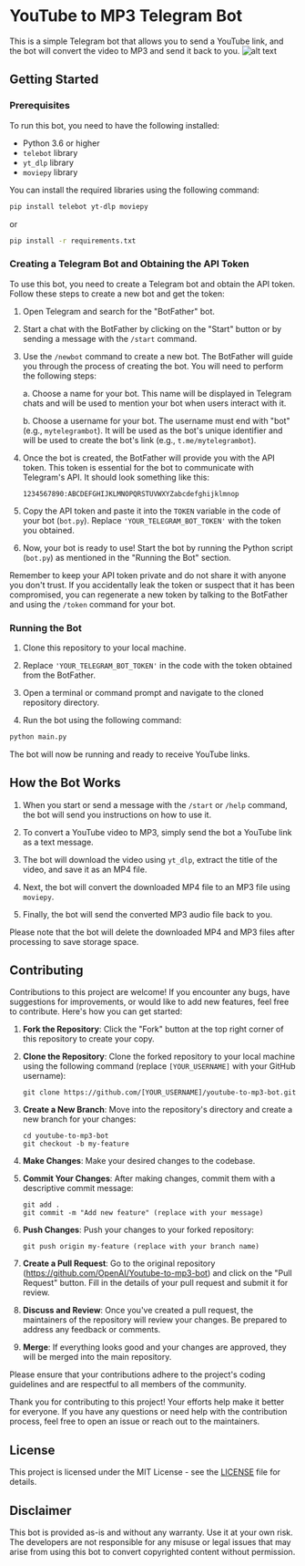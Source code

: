 # YouTube to MP3 Telegram Bot

This is a simple Telegram bot that allows you to send a YouTube link, and the bot will convert the video to MP3 and send it back to you.
![alt text](https://github.com/ghaiith/Youtube-to-Mp3-TelegramBot/blob/main/Example.PNG)
## Getting Started

### Prerequisites

To run this bot, you need to have the following installed:

- Python 3.6 or higher
- `telebot` library
- `yt_dlp` library
- `moviepy` library

You can install the required libraries using the following command:

```bash
pip install telebot yt-dlp moviepy
```
or
```bash
pip install -r requirements.txt
```

### Creating a Telegram Bot and Obtaining the API Token

To use this bot, you need to create a Telegram bot and obtain the API token. Follow these steps to create a new bot and get the token:

1. Open Telegram and search for the "BotFather" bot.

2. Start a chat with the BotFather by clicking on the "Start" button or by sending a message with the `/start` command.

3. Use the `/newbot` command to create a new bot. The BotFather will guide you through the process of creating the bot. You will need to perform the following steps:

   a. Choose a name for your bot. This name will be displayed in Telegram chats and will be used to mention your bot when users interact with it.

   b. Choose a username for your bot. The username must end with "bot" (e.g., `mytelegrambot`). It will be used as the bot's unique identifier and will be used to create the bot's link (e.g., `t.me/mytelegrambot`).

4. Once the bot is created, the BotFather will provide you with the API token. This token is essential for the bot to communicate with Telegram's API. It should look something like this:

   ```
   1234567890:ABCDEFGHIJKLMNOPQRSTUVWXYZabcdefghijklmnop
   ```

5. Copy the API token and paste it into the `TOKEN` variable in the code of your bot (`bot.py`). Replace `'YOUR_TELEGRAM_BOT_TOKEN'` with the token you obtained.

6. Now, your bot is ready to use! Start the bot by running the Python script (`bot.py`) as mentioned in the "Running the Bot" section.

Remember to keep your API token private and do not share it with anyone you don't trust. If you accidentally leak the token or suspect that it has been compromised, you can regenerate a new token by talking to the BotFather and using the `/token` command for your bot.

### Running the Bot

1. Clone this repository to your local machine.

2. Replace `'YOUR_TELEGRAM_BOT_TOKEN'` in the code with the token obtained from the BotFather.

3. Open a terminal or command prompt and navigate to the cloned repository directory.

4. Run the bot using the following command:

```bash
python main.py
```

The bot will now be running and ready to receive YouTube links.

## How the Bot Works

1. When you start or send a message with the `/start` or `/help` command, the bot will send you instructions on how to use it.

2. To convert a YouTube video to MP3, simply send the bot a YouTube link as a text message.

3. The bot will download the video using `yt_dlp`, extract the title of the video, and save it as an MP4 file.

4. Next, the bot will convert the downloaded MP4 file to an MP3 file using `moviepy`.

5. Finally, the bot will send the converted MP3 audio file back to you.

Please note that the bot will delete the downloaded MP4 and MP3 files after processing to save storage space.


## Contributing

Contributions to this project are welcome! If you encounter any bugs, have suggestions for improvements, or would like to add new features, feel free to contribute. Here's how you can get started:

1. **Fork the Repository**: Click the "Fork" button at the top right corner of this repository to create your copy.

2. **Clone the Repository**: Clone the forked repository to your local machine using the following command (replace `[YOUR_USERNAME]` with your GitHub username):

   ```
   git clone https://github.com/[YOUR_USERNAME]/youtube-to-mp3-bot.git
   ```

3. **Create a New Branch**: Move into the repository's directory and create a new branch for your changes:

   ```
   cd youtube-to-mp3-bot
   git checkout -b my-feature
   ```

4. **Make Changes**: Make your desired changes to the codebase.

5. **Commit Your Changes**: After making changes, commit them with a descriptive commit message:

   ```
   git add .
   git commit -m "Add new feature" (replace with your message)
   ```

6. **Push Changes**: Push your changes to your forked repository:

   ```
   git push origin my-feature (replace with your branch name)
   ```

7. **Create a Pull Request**: Go to the original repository (https://github.com/OpenAI/Youtube-to-mp3-bot) and click on the "Pull Request" button. Fill in the details of your pull request and submit it for review.

8. **Discuss and Review**: Once you've created a pull request, the maintainers of the repository will review your changes. Be prepared to address any feedback or comments.

9. **Merge**: If everything looks good and your changes are approved, they will be merged into the main repository.

Please ensure that your contributions adhere to the project's coding guidelines and are respectful to all members of the community.

Thank you for contributing to this project! Your efforts help make it better for everyone. If you have any questions or need help with the contribution process, feel free to open an issue or reach out to the maintainers.


## License

This project is licensed under the MIT License - see the [LICENSE](LICENSE) file for details.

## Disclaimer

This bot is provided as-is and without any warranty. Use it at your own risk. The developers are not responsible for any misuse or legal issues that may arise from using this bot to convert copyrighted content without permission.

